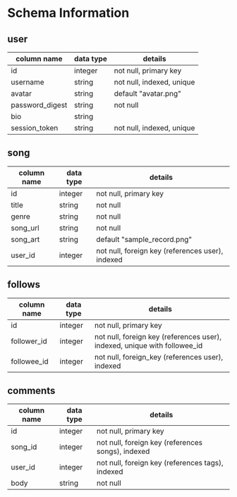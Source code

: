 # Schema Information

## user
column name     | data type | details
----------------|-----------|-----------------------
id              | integer   | not null, primary key
username        | string    | not null, indexed, unique
avatar          | string    | default "avatar.png"
password_digest | string    | not null
bio             | string    |
session_token   | string    | not null, indexed, unique

## song
column name | data type | details
------------|-----------|-----------------------
id          | integer   | not null, primary key
title       | string    | not null
genre       | string    | not null
song_url    | string    | not null
song_art    | string    | default "sample_record.png"
user_id     | integer   | not null, foreign key (references user), indexed

## follows
column name | data type | details
------------|-----------|-----------------------
id          | integer   | not null, primary key
follower_id | integer   | not null, foreign key (references user), indexed, unique with followee_id
followee_id | integer   | not null, foreign_key (references user), indexed


## comments
column name | data type | details
------------|-----------|-----------------------
id          | integer   | not null, primary key
song_id     | integer   | not null, foreign key (references songs), indexed
user_id     | integer   | not null, foreign key (references tags), indexed
body        | string    | not null
